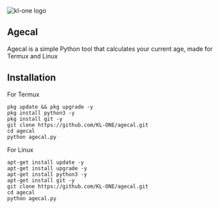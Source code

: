 ![kl-one logo](https://photos.app.goo.gl/UGTpK7phXJcWtuDz9)

## Agecal

Agecal is a simple Python tool that calculates your current age, made for Termux and Linux

## Installation
For Termux

    pkg update && pkg upgrade -y
    pkg install python3 -y
    pkg install git -y
    git clone https://github.com/KL-ONE/agecal.git
    cd agecal
    python agecal.py

For Linux

    apt-get install update -y
    apt-get install upgrade -y
    apt-get install python3 -y
    apt-get install git -y
    git clone https://github.com/KL-ONE/agecal.git
    cd agecal
    python agecal.py
